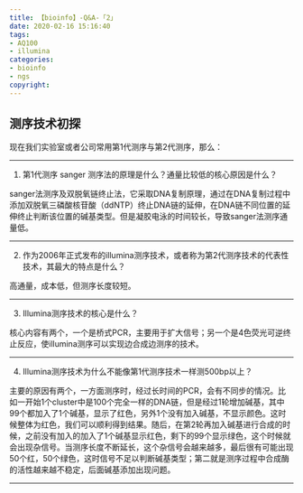 ```yaml
---
title: 【bioinfo】-Q&A-「2」
date: 2020-02-16 15:16:40
tags:
- AQ100
- illumina
categories:
- bioinfo
- ngs
copyright:
---
```

## 测序技术初探
现在我们实验室或者公司常用第1代测序与第2代测序，那么：

---
1. 第1代测序 sanger 测序法的原理是什么？通量比较低的核心原因是什么？

sanger法测序及双脱氧链终止法，它采取DNA复制原理，通过在DNA复制过程中添加双脱氧三磷酸核苷酸（ddNTP）终止DNA链的延伸，在DNA链不同位置的延伸终止判断该位置的碱基类型。但是凝胶电泳的时间较长，导致sanger法测序通量低。

---
2. 作为2006年正式发布的illumina测序技术，或者称为第2代测序技术的代表性技术，其最大的特点是什么？

高通量，成本低，但测序长度较短。

___

3. Illumina测序技术的核心是什么？

核心内容有两个，一个是桥式PCR，主要用于扩大信号；另一个是4色荧光可逆终止反应，使illumina测序可以实现边合成边测序的技术。

___

4. Illumina测序技术为什么不能像第1代测序技术一样测500bp以上？

主要的原因有两个，一方面测序时，经过长时间的PCR，会有不同步的情况。比如一开始1个cluster中是100个完全一样的DNA链，但是经过1轮增加碱基，其中99个都加入了1个碱基，显示了红色，另外1个没有加入碱基，不显示颜色。这时候整体为红色，我们可以顺利得到结果。随后，在第2轮再加入碱基进行合成的时候，之前没有加入的加入了1个碱基显示红色，剩下的99个显示绿色，这个时候就会出现杂信号。当测序长度不断延长，这个杂信号会越来越多，最后很有可能出现50个红，50个绿色，这时信号不足以判断碱基类型；第二就是测序过程中合成酶的活性越来越不稳定，后面碱基添加出现问题。

___
